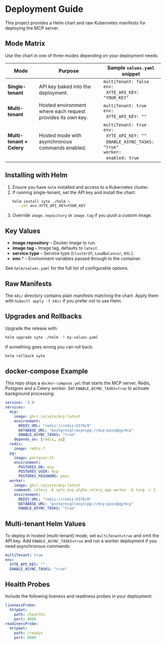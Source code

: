 # Deployment Guide

This project provides a Helm chart and raw Kubernetes manifests for deploying the
MCP server.

## Mode Matrix

Use the chart in one of three modes depending on your deployment needs.

| Mode | Purpose | Sample `values.yaml` snippet |
|------|---------|-----------------------------|
| **Single-tenant** | API key baked into the deployment. | `multiTenant: false`<br>`env:`<br>&nbsp;&nbsp;`XYTE_API_KEY: "YOUR_KEY"` |
| **Multi-tenant** | Hosted environment where each request provides its own key. | `multiTenant: true`<br>`env:`<br>&nbsp;&nbsp;`XYTE_API_KEY: ""` |
| **Multi-tenant + Celery** | Hosted mode with asynchronous commands enabled. | `multiTenant: true`<br>`env:`<br>&nbsp;&nbsp;`XYTE_API_KEY: ""`<br>&nbsp;&nbsp;`ENABLE_ASYNC_TASKS: "true"`<br>`worker:`<br>&nbsp;&nbsp;`enabled: true` |

## Installing with Helm

1. Ensure you have `helm` installed and access to a Kubernetes cluster.
2. If running single-tenant, set the API key and install the chart:
   ```bash
   helm install xyte ./helm \
     --set env.XYTE_API_KEY=YOUR_KEY
   ```
3. Override `image.repository` or `image.tag` if you push a custom image.

## Key Values

- **image.repository** – Docker image to run.
- **image.tag** – Image tag, defaults to `latest`.
- **service.type** – Service type (`ClusterIP`, `LoadBalancer`, etc.).
- **env.*** – Environment variables passed through to the container.

See `helm/values.yaml` for the full list of configurable options.

## Raw Manifests

The `k8s/` directory contains plain manifests matching the chart. Apply them
with `kubectl apply -f k8s/` if you prefer not to use Helm.

## Upgrades and Rollbacks

Upgrade the release with:
```bash
helm upgrade xyte ./helm -f my-values.yaml
```
If something goes wrong you can roll back:
```bash
helm rollback xyte
```

## docker-compose Example

This repo ships a `docker-compose.yml` that starts the MCP server, Redis,
Postgres and a Celery worker. Set `ENABLE_ASYNC_TASKS=true` to activate
background processing:

```yaml
version: '3.9'
services:
  mcp:
    image: ghcr.io/xyte/mcp:latest
    environment:
      REDIS_URL: "redis://redis:6379/0"
      DATABASE_URL: "postgresql+asyncpg://mcp:pass@pg/mcp"
      ENABLE_ASYNC_TASKS: "true"
    depends_on: [redis, pg]
  redis:
    image: redis:7
  pg:
    image: postgres:15
    environment:
      POSTGRES_DB: mcp
      POSTGRES_USER: mcp
      POSTGRES_PASSWORD: pass
  worker:
    image: ghcr.io/xyte/mcp:latest
    command: celery -A xyte_mcp_alpha.celery_app worker -Q long -c 2
    environment:
      REDIS_URL: "redis://redis:6379/0"
      DATABASE_URL: "postgresql+asyncpg://mcp:pass@pg/mcp"
      ENABLE_ASYNC_TASKS: "true"
```

## Multi-tenant Helm Values

To deploy in hosted (multi-tenant) mode, set `multiTenant=true` and omit the API key.
Add `ENABLE_ASYNC_TASKS=true` and run a worker deployment if you need asynchronous commands:

```yaml
multiTenant: true
env:
  XYTE_API_KEY: ""
  ENABLE_ASYNC_TASKS: "true"
```

## Health Probes

Include the following liveness and readiness probes in your deployment:

```yaml
livenessProbe:
  httpGet:
    path: /healthz
    port: 8080
readinessProbe:
  httpGet:
    path: /readyz
    port: 8080
```
